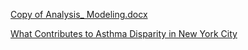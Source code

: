 [Copy of Analysis_ Modeling.docx](https://github.com/Hevander27/DS4A/files/15184843/Copy.of.Analysis_.Modeling.docx)

[What Contributes to Asthma Disparity 
in New York City](https://docs.google.com/document/d/1PZRT_0nhVFE29YuoBeKd6435zLIpL_2vErgc3j9Iu_4/edit)


